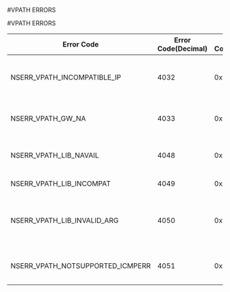 #VPATH ERRORS

#VPATH ERRORS



<table><thead><tr><th>Error Code</th><th>Error Code(Decimal)</th><th>Error Code(Hex)</th><th>Error Message</th></tr></thead><tbody><tr><td>NSERR_VPATH_INCOMPATIBLE_IP</td><td>4032</td><td>0xfc0</td><td>Destination and Gateway ip should be of same type</td><tr><tr><td>NSERR_VPATH_GW_NA</td><td>4033</td><td>0xfc1</td><td>Gateway not applicable with this encap mode</td><tr><tr><td>NSERR_VPATH_LIB_NAVAIL</td><td>4048</td><td>0xfd0</td><td>vPath library not available in this appliance</td><tr><tr><td>NSERR_VPATH_LIB_INCOMPAT</td><td>4049</td><td>0xfd1</td><td>Incompatible vPath library</td><tr><tr><td>NSERR_VPATH_LIB_INVALID_ARG</td><td>4050</td><td>0xfd2</td><td>Error retrieving version information from vPath library</td><tr><tr><td>NSERR_VPATH_NOTSUPPORTED_ICMPERR</td><td>4051</td><td>0xfd3</td><td>Option supported only in vPath Environment</td><tr></tbody></table>
